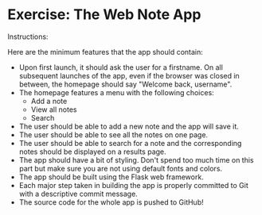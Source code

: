 # Exercise: The  Web Note App

Instructions:

Here are the minimum features that the app should contain:

- Upon first launch, it should ask the user for a firstname. On all subsequent launches of the app, even if the browser was closed in between, the homepage should say "Welcome back, username".
- The homepage features a menu with the following choices:
  - Add a note
  - View all notes
  - Search
- The user should be able to add a new note and the app will save it.
- The user should be able to see all the notes on one page.
- The user should be able to search for a note and the corresponding notes should be displayed on a results page.
- The app should have a bit of styling. Don't spend too much time on this part but make sure you are not using default fonts and colors.
- The app should be built using the Flask web framework.
- Each major step taken in building the app is properly committed to Git with a descriptive commit message.
- The source code for the whole app is pushed to GitHub!
